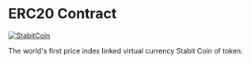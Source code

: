 # ERC20 Contract
[![StabitCoin](https://sbp-dev01.stabitcoin.com/wp-content/themes/sc/images/logo.png)](https://alismedia.jp)

The world's first price index linked virtual currency Stabit Coin of token.
